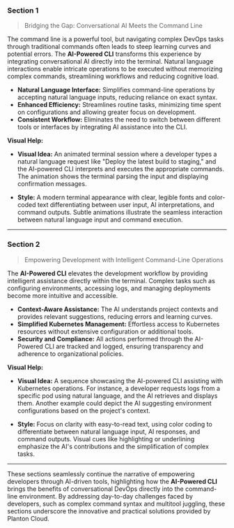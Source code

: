 ### Section 1

> Bridging the Gap: Conversational AI Meets the Command Line

The command line is a powerful tool, but navigating complex DevOps tasks through traditional commands often leads to
steep learning curves and potential errors. The **AI-Powered CLI** transforms this experience by integrating
conversational AI directly into the terminal. Natural language interactions enable intricate operations to be executed
without memorizing complex commands, streamlining workflows and reducing cognitive load.

- **Natural Language Interface:** Simplifies command-line operations by accepting natural language inputs, reducing
  reliance on exact syntax.
- **Enhanced Efficiency:** Streamlines routine tasks, minimizing time spent on configurations and allowing greater focus
  on development.
- **Consistent Workflow:** Eliminates the need to switch between different tools or interfaces by integrating AI
  assistance into the CLI.

**Visual Help:**

- **Visual Idea:** An animated terminal session where a developer types a natural language request like "Deploy the
  latest build to staging," and the AI-powered CLI interprets and executes the appropriate commands. The animation shows
  the terminal parsing the input and displaying confirmation messages.

- **Style:** A modern terminal appearance with clear, legible fonts and color-coded text differentiating between user
  input, AI interpretations, and command outputs. Subtle animations illustrate the seamless interaction between natural
  language input and command execution.

---

### Section 2

> Empowering Development with Intelligent Command-Line Operations

The **AI-Powered CLI** elevates the development workflow by providing intelligent assistance directly within the
terminal. Complex tasks such as configuring environments, accessing logs, and managing deployments become more intuitive
and accessible.

- **Context-Aware Assistance:** The AI understands project contexts and provides relevant suggestions, reducing errors
  and learning curves.
- **Simplified Kubernetes Management:** Effortless access to Kubernetes resources without extensive configuration or
  additional tools.
- **Security and Compliance:** All actions performed through the AI-Powered CLI are tracked and logged, ensuring
  transparency and adherence to organizational policies.

**Visual Help:**

- **Visual Idea:** A sequence showcasing the AI-powered CLI assisting with Kubernetes operations. For instance, a
  developer requests logs from a specific pod using natural language, and the AI retrieves and displays them. Another
  example could depict the AI suggesting environment configurations based on the project's context.

- **Style:** Focus on clarity with easy-to-read text, using color coding to differentiate between natural language
  input, AI responses, and command outputs. Visual cues like highlighting or underlining emphasize the AI's
  contributions and the simplification of complex tasks.

---

These sections seamlessly continue the narrative of empowering developers through AI-driven tools, highlighting how the
**AI-Powered CLI** brings the benefits of conversational DevOps directly into the command-line environment. By
addressing day-to-day challenges faced by developers, such as complex command syntax and multitool juggling, these
sections underscore the innovative and practical solutions provided by Planton Cloud.
